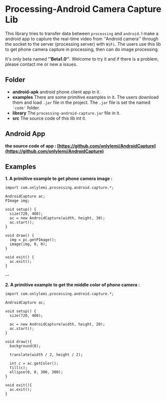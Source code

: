 # Processing-Android Camera Capture Lib
This library tries to transfer data between `processing` and `android`. I make a android app to capture the real-time video from ''Android camera''  through the socket to the server (processing server) with `WiFi`. The users use this lib to get phone camera capture in processing, then can do image processing. 

It's only beta named **''Beta1.0''**. Welcome to try it and if there is a problem, please contact me or new a issues.

## Folder
* **android-apk** 
  android phone client app in it.
*  **examples**
  There are some primitive examples in it. The users download them and load `.jar` file in the project. The `.jar` file is set the named `'code'` folder.
*  **library**
  The `processing-android-capture.jar` file in it.
*  **src** 
  The source code of this lib int it.

## Android App
 **the source code of app : [https://github.com/onlylemi/AndroidCapture](https://github.com/onlylemi/AndroidCapture)**

## Examples
**1. A primitive example to get phone camera image :**
```processing
import com.onlylemi.processing.android.capture.*;

AndroidCapture ac;
PImage img;

void setup() {
  size(720, 480);
  ac = new AndroidCapture(width, height, 30);
  ac.start();
}

void draw() {
  img = pc.getPImage();
  image(img, 0, 0);
}

void exit() {
  ac.exit();
}
```


--


**2. A primitive example to get the middle color of phone camera :**
```processing
import com.onlylemi.processing.android.capture.*;

AndroidCapture ac;

void setup() {
  size(720, 480);
  
  ac = new AndroidCapture(width, height, 20);
  ac.start();
}

void draw(){
  background(0);
  
  translate(width / 2, height / 2);
  
  int c = ac.getColor();
  fill(c);
  ellipse(0, 0, 300, 300);
}

void exit(){
  ac.exit();
}
```



